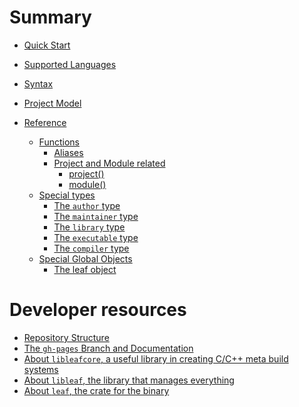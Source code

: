 # Summary

- [Quick Start](quick_start.md)
- [Supported Languages](supported_languages.md)
- [Syntax](syntax.md)
- [Project Model](project_model.md)

- [Reference](reference/reference.md)
  - [Functions](reference/functions/index.md)
    - [Aliases](reference/functions/aliases.md)
    - [Project and Module related](reference/functions/project_and_module/index.md)
      - [project()](reference/functions/project_and_module/project.md)
      - [module()](reference/functions/project_and_module/module.md)
  - [Special types](reference/special_types/index.md)
    - [The `author` type](reference/special_types/author.md)
    - [The `maintainer` type](reference/special_types/maintainer.md)
    - [The `library` type]()
    - [The `executable` type]()
    - [The `compiler` type]()
  - [Special Global Objects](reference/special_global_objects/index.md)
    - [The leaf object]()

# Developer resources
- [Repository Structure](dev/repo_structure.md)
- [The `gh-pages` Branch and Documentation](dev/documentation.md)
- [About `libleafcore`, a useful library in creating C/C++ meta build systems](dev/libleafcore.md)
- [About `libleaf`, the library that manages everything](dev/libleaf.md)
- [About `leaf`, the crate for the binary](dev/leaf.md)